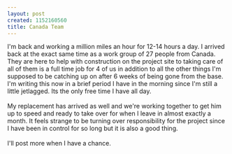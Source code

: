 ```yaml
--- 
layout: post
created: 1152160560
title: Canada Team
---
```

I'm back and working a million miles an hour for 12-14 hours a day.  I arrived back at the exact same time as a work group of 27 people from Canada.  They are here to help with construction on the project site to taking care of all of them is a full time job for 4 of us in addition to all the other things I'm supposed to be catching up on after 6 weeks of being gone from the base.  I'm writing this now in a brief period I have in the morning since I'm still a little jetlagged.  Its the only free time I have all day.<br /><br />My replacement has arrived as well and we're working together to get him up to speed and ready to take over for when I leave in almost exactly a month.  It feels strange to be turning over responsibility for the project since I have been in control for so long but it is also a good thing.  <br /><br />I'll post more when I have a chance.
